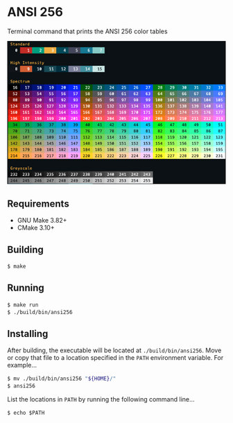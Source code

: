 # ANSI 256

Terminal command that prints the ANSI 256 color tables

![ANSI 256 Color Tables](docs/images/ansi_256_color_tables.png "ANSI 256 Color Tables")

## Requirements

* GNU Make 3.82+
* CMake 3.10+

## Building

```sh
$ make
```


## Running

```sh
$ make run
$ ./build/bin/ansi256
```

## Installing

After building, the executable will be located at `./build/bin/ansi256`.
Move or copy that file to a location specified in the `PATH` environment
variable. For example…

```sh
$ mv ./build/bin/ansi256 "${HOME}/"
$ ansi256
```

List the locations in `PATH` by running the following command line…

```
$ echo $PATH
```

